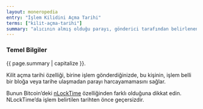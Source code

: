 ```yaml
---
layout: moneropedia
entry: "İşlem Kilidini Açma Tarihi"
terms: ["kilit-açma-tarihi"]
summary: "alıcının almış olduğu parayı, gönderici tarafından belirlenen gelecek bir tarihte harcayabildiği özel bir işlem türü"
---
```


### Temel Bilgiler

{{ page.summary | capitalize }}.

Kilit açma tarihi özelliği, birine işlem gönderdiğinizde, bu kişinin, işlem belli bir bloğa veya tarihe ulaşmadan parayı harcayamamasını sağlar.

Bunun Bitcoin’deki [nLockTime](https://en.bitcoin.it/wiki/NLockTime) özelliğinden farklı olduğuna dikkat edin. NLockTime’da işlem belirtilen tarihten önce geçersizdir.
